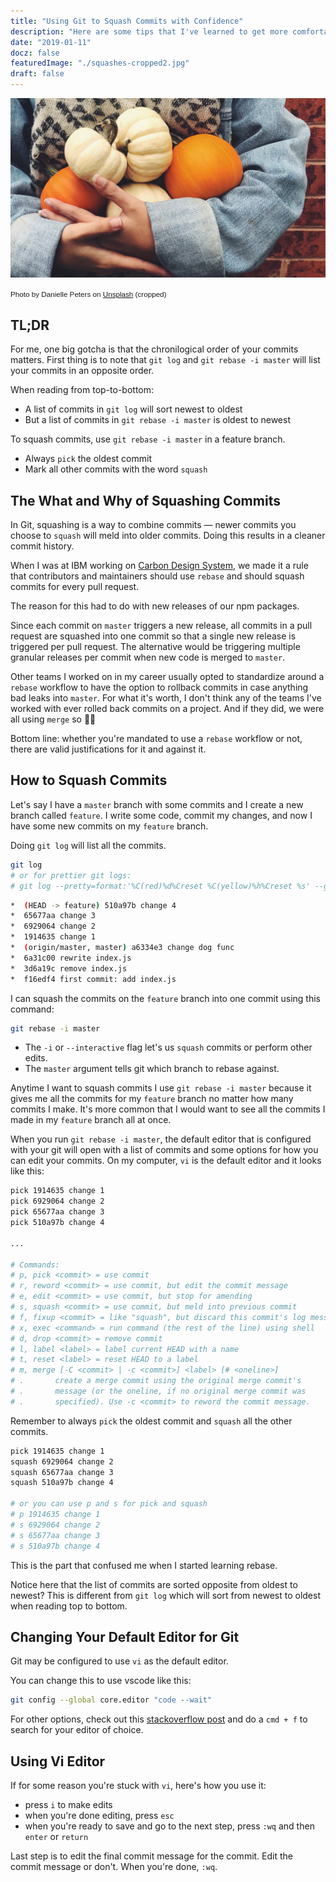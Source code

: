 ```yaml
---
title: "Using Git to Squash Commits with Confidence"
description: "Here are some tips that I've learned to get more comfortable squashing and rebasing in git."
date: "2019-01-11"
docz: false
featuredImage: "./squashes-cropped2.jpg"
draft: false
---
```


![Photo by Danielle Peters on Unsplash](./squashes-cropped2.jpg)

<small style="font-family: Karla, sans-serif;">Photo by Danielle Peters on [Unsplash](https://unsplash.com/photos/Who26xi-q0c) (cropped)</small>

## TL;DR

For me, one big gotcha is that the chronilogical order of your commits matters. First thing is to note that `git log` and `git rebase -i master` will list your commits in an opposite order.

When reading from top-to-bottom:

- A list of commits in `git log` will sort newest to oldest
- But a list of commits in `git rebase -i master` is oldest to newest

To squash commits, use `git rebase -i master` in a feature branch.

- Always `pick` the oldest commit
- Mark all other commits with the word `squash`

## The What and Why of Squashing Commits

In Git, squashing is a way to combine commits &mdash; newer commits you choose to `squash` will meld into older commits. Doing this results in a cleaner commit history.

When I was at IBM working on [Carbon Design System](https://www.carbondesignsystem.com/), we made it a rule that contributors and maintainers should use `rebase` and should squash commits for every pull request.

The reason for this had to do with new releases of our npm packages.

Since each commit on `master` triggers a new release, all commits in a pull request are squashed into one commit so that a single new release is triggered per pull request. The alternative would be triggering multiple granular releases per commit when new code is merged to `master`.

Other teams I worked on in my career usually opted to standardize around a `rebase` workflow to have the option to rollback commits in case anything bad leaks into `master`. For what it's worth, I don't think any of the teams I've worked with ever rolled back commits on a project. And if they did, we were all using `merge` so 🤷‍♀️

Bottom line: whether you're mandated to use a `rebase` workflow or not, there are valid justifications for it and against it.

## How to Squash Commits

Let's say I have a `master` branch with some commits and I create a new branch called `feature`. I write some code, commit my changes, and now I have some new commits on my `feature` branch.

Doing `git log` will list all the commits.

```bash
git log
# or for prettier git logs:
# git log --pretty=format:'%C(red)%d%Creset %C(yellow)%h%Creset %s' --graph --abbrev-commit
```

```bash
*  (HEAD -> feature) 510a97b change 4
*  65677aa change 3
*  6929064 change 2
*  1914635 change 1
*  (origin/master, master) a6334e3 change dog func
*  6a31c00 rewrite index.js
*  3d6a19c remove index.js
*  f16edf4 first commit: add index.js
```

I can squash the commits on the `feature` branch into one commit using this command:

```bash
git rebase -i master
```

- The `-i` or `--interactive` flag let's us `squash` commits or perform other edits.
- The `master` argument tells git which branch to rebase against.

Anytime I want to squash commits I use `git rebase -i master` because it gives me all the commits for my `feature` branch no matter how many commits I make. It's more common that I would want to see all the commits I made in my `feature` branch all at once.

When you run `git rebase -i master`, the default editor that is configured with your git will open with a list of commits and some options for how you can edit your commits. On my computer, `vi` is the default editor and it looks like this:

```bash
pick 1914635 change 1
pick 6929064 change 2
pick 65677aa change 3
pick 510a97b change 4

...

# Commands:
# p, pick <commit> = use commit
# r, reword <commit> = use commit, but edit the commit message
# e, edit <commit> = use commit, but stop for amending
# s, squash <commit> = use commit, but meld into previous commit
# f, fixup <commit> = like "squash", but discard this commit's log message
# x, exec <command> = run command (the rest of the line) using shell
# d, drop <commit> = remove commit
# l, label <label> = label current HEAD with a name
# t, reset <label> = reset HEAD to a label
# m, merge [-C <commit> | -c <commit>] <label> [# <oneline>]
# .       create a merge commit using the original merge commit's
# .       message (or the oneline, if no original merge commit was
# .       specified). Use -c <commit> to reword the commit message.
```

Remember to always `pick` the oldest commit and `squash` all the other commits.

```bash
pick 1914635 change 1
squash 6929064 change 2
squash 65677aa change 3
squash 510a97b change 4

# or you can use p and s for pick and squash
# p 1914635 change 1
# s 6929064 change 2
# s 65677aa change 3
# s 510a97b change 4
```

This is the part that confused me when I started learning rebase.

Notice here that the list of commits are sorted opposite from oldest to newest?
This is different from `git log` which will sort from newest to oldest when reading top to bottom.

## Changing Your Default Editor for Git

Git may be configured to use `vi` as the default editor.

You can change this to use vscode like this:

```bash
git config --global core.editor "code --wait"
```

For other options, check out this [stackoverflow post](https://stackoverflow.com/questions/2596805/how-do-i-make-git-use-the-editor-of-my-choice-for-commits) and do a `cmd + f` to search for your editor of choice.

## Using Vi Editor

If for some reason you're stuck with `vi`, here's how you use it:

- press `i` to make edits
- when you're done editing, press `esc`
- when you're ready to save and go to the next step, press `:wq` and then `enter` or `return`

Last step is to edit the final commit message for the commit. Edit the commit message or don't. When you're done, `:wq`.
